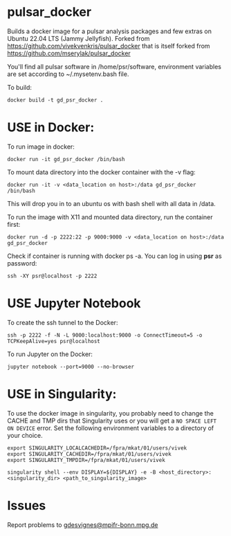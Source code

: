 # pulsar_docker
Builds a docker image for a pulsar analysis packages and few extras on Ubuntu 22.04 LTS (Jammy Jellyfish). Forked from https://github.com/vivekvenkris/pulsar_docker that is itself forked from https://github.com/mserylak/pulsar_docker

You'll find all pulsar software in /home/psr/software, environment variables are set according to ~/.mysetenv.bash file.

To build:

    docker build -t gd_psr_docker .
    
# USE in Docker:

To run image in docker:

    docker run -it gd_psr_docker /bin/bash 

To mount data directory into the docker container with the -v flag:

    docker run -it -v <data_location on host>:/data gd_psr_docker /bin/bash

This will drop you in to an ubuntu os with bash shell with all data in /data.

To run the image with X11 and mounted data directory, run the container first:

    docker run -d -p 2222:22 -p 9000:9000 -v <data_location on host>:/data gd_psr_docker

Check if container is running with docker ps -a. You can log in using **psr** as password:

    ssh -XY psr@localhost -p 2222

# USE Jupyter Notebook

To create the ssh tunnel to the Docker:

    ssh -p 2222 -f -N -L 9000:localhost:9000 -o ConnectTimeout=5 -o TCPKeepAlive=yes psr@localhost

To run Jupyter on the Docker:

    jupyter notebook --port=9000 --no-browser  

# USE in Singularity:

To use the docker image in singularity, you probably need to change the CACHE and TMP dirs that Singularity uses or you will get a ```NO SPACE LEFT ON DEVICE``` error. Set the following environment variables to a directory of your choice. 

    export SINGULARITY_LOCALCACHEDIR=/fpra/mkat/01/users/vivek
    export SINGULARITY_CACHEDIR=/fpra/mkat/01/users/vivek
    export SINGULARITY_TMPDIR=/fpra/mkat/01/users/vivek

    singularity shell --env DISPLAY=${DISPLAY} -e -B <host_directory>:<singularity_dir> <path_to_singularity_image>
    

# Issues
Report problems to gdesvignes@mpifr-bonn.mpg.de
